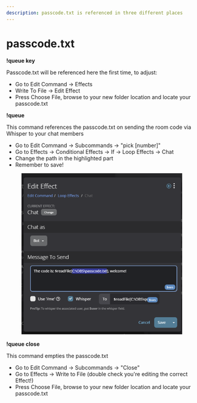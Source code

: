 ```yaml
---
description: passcode.txt is referenced in three different places
---
```


# passcode.txt

**!queue key**

Passcode.txt will be referenced here the first time, to adjust:

* Go to Edit Command -> Effects
* Write To File -> Edit Effect
* Press Choose File, browse to your new folder location and locate your passcode.txt

**!queue**&#x20;

This command references the passcode.txt on sending the room code via Whisper to your chat members

* Go to Edit Command -> Subcommands -> "pick \[number]"
* Go to Effects -> Conditional Effects ->  If -> Loop Effects -> Chat
* Change the path in the highlighted part
* Remember to save!

<figure><img src="../../../.gitbook/assets/image (2).png" alt=""><figcaption></figcaption></figure>

**!queue close**

This command empties the passcode.txt

* Go to Edit Command -> Subcommands -> "Close"
* Go to Effects -> Write to File (double check you're editing the correct Effect!)
* Press Choose File, browse to your new folder location and locate your passcode.txt

